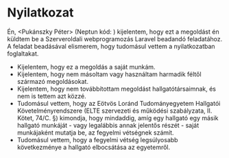 # Nyilatkozat

Én, <Pukánszky Péter> (Neptun kód: <ZIUHLD>) kijelentem, hogy ezt a megoldást én küldtem be a Szerveroldali webprogramozás Laravel beadandó feladatához. 
A feladat beadásával elismerem, hogy tudomásul vettem a nyilatkozatban foglaltakat.

- Kijelentem, hogy ez a megoldás a saját munkám.
- Kijelentem, hogy nem másoltam vagy használtam harmadik féltől származó megoldásokat. 
- Kijelentem, hogy nem továbbítottam megoldást hallgatótársaimnak, és nem is tettem azt közzé. 
- Tudomásul vettem, hogy az Eötvös Loránd Tudományegyetem Hallgatói Követelményrendszere (ELTE szervezeti és működési szabályzata, II. Kötet, 74/C. §) kimondja, hogy mindaddig, amíg egy hallgató egy másik hallgató munkáját - vagy legalábbis annak jelentős részét - saját munkájaként mutatja be, az fegyelmi vétségnek számít.
- Tudomásul vettem, hogy a fegyelmi vétség legsúlyosabb következménye a hallgató elbocsátása az egyetemről.
